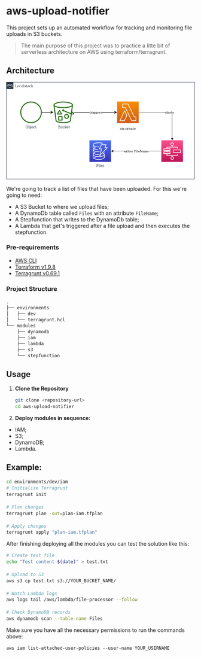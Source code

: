 # aws-upload-notifier

This project sets up an automated workflow for tracking and monitoring file uploads in S3 buckets. 

> The main purpose of this project was to practice a litte bit of serverless architecture on AWS using terraform/terragrunt.

## Architecture

![Architecture](assignment.drawio.png)

We're going to track a list of files that have been uploaded. For this we're going to need:
- A S3 Bucket to where we upload files;
- A DynamoDb table called `Files` with an attribute `FileName`;
- A Stepfunction that writes to the DynamoDb table;
- A Lambda that get's triggered after a file upload and then executes the stepfunction.

### Pre-requirements
- [AWS CLI](https://aws.amazon.com/cli/)
- [Terraform v1.9.8](https://www.terraform.io/)
- [Terragrunt v0.69.1](https://terragrunt.gruntwork.io/)

### Project Structure
```
.
├── environments
│   ├── dev
│   └── terragrunt.hcl
└── modules
    ├── dynamodb
    ├── iam
    ├── lambda
    ├── s3
    └── stepfunction
```

## Usage

1. **Clone the Repository**
   ```bash
   git clone <repository-url>
   cd aws-upload-notifier
   ```
2. **Deploy modules in sequence:**
* IAM;
* S3;
* DynamoDB;
* Lambda.   

## Example:
```bash
cd environments/dev/iam 
# Initialize Terragrunt
terragrunt init

# Plan changes
terragrunt plan -out=plan-iam.tfplan

# Apply changes
terragrunt apply "plan-iam.tfplan"
```

After finishing deploying all the modules you can test the solution like this:

```bash
# Create test file
echo "Test content $(date)" > test.txt

# Upload to S3
aws s3 cp test.txt s3://YOUR_BUCKET_NAME/

# Watch Lambda logs
aws logs tail /aws/lambda/file-processor --follow

# Check DynamoDB records
aws dynamodb scan --table-name Files
```

Make sure you have all the necessary permissions to run the commands above:

```
aws iam list-attached-user-policies --user-name YOUR_USERNAME
```
